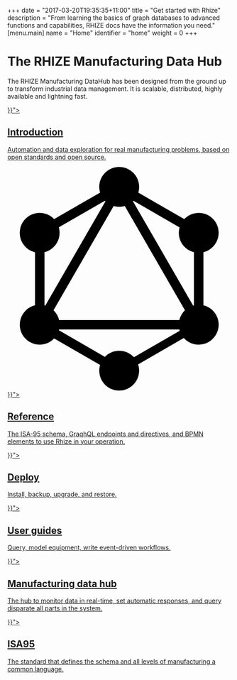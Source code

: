 +++
date = "2017-03-20T19:35:35+11:00"
title = "Get started with Rhize"
description = "From learning the basics of graph databases to advanced functions and capabilities, RHIZE docs have the information you need."
[menu.main]
name = "Home"
identifier = "home"
weight = 0
+++

<div class="landing">
  <div class="hero">
    <h1>The RHIZE Manufacturing Data Hub</h1>
    <p>
      The RHIZE Manufacturing DataHub has been designed from the ground up to transform industrial data management. It is scalable, distributed, highly available and lightning fast.
    </p>

  </div>
  <div class="item">
    <div class="icon"><i class="fa fa-info-circle" aria-hidden="true"></i></div>
    <a href="{{< relref "/get-started/introduction">}}">
      <h2>Introduction</h2>
      <p>
      Automation and data exploration for real manufacturing problems, based on open standards and open source.
      </p>
    </a>
  </div>

  <div class="item">
    <svg class="icon" role="img" viewBox="0 0 24 24" xmlns="http://www.w3.org/2000/svg"><title>GraphQL icon</title><path d="M14.051 2.751l4.935 2.85c.816-.859 2.173-.893 3.032-.077.148.14.274.301.377.477.589 1.028.232 2.339-.796 2.928-.174.1-.361.175-.558.223v5.699c1.146.273 1.854 1.423 1.58 2.569-.048.204-.127.4-.232.581-.592 1.023-1.901 1.374-2.927.782-.196-.113-.375-.259-.526-.429l-4.905 2.832c.372 1.124-.238 2.335-1.361 2.706-.217.071-.442.108-.67.108-1.181.001-2.139-.955-2.14-2.136 0-.205.029-.41.088-.609l-4.936-2.847c-.816.854-2.171.887-3.026.07-.854-.816-.886-2.171-.07-3.026.283-.297.646-.506 1.044-.603l.001-5.699c-1.15-.276-1.858-1.433-1.581-2.584.047-.198.123-.389.224-.566.592-1.024 1.902-1.374 2.927-.782.177.101.339.228.48.377l4.938-2.85C9.613 1.612 10.26.423 11.39.088 11.587.029 11.794 0 12 0c1.181-.001 2.139.954 2.14 2.134.001.209-.03.418-.089.617zm-.515.877c-.019.021-.037.039-.058.058l6.461 11.19c.026-.009.056-.016.082-.023V9.146c-1.145-.283-1.842-1.442-1.558-2.588.006-.024.012-.049.019-.072l-4.946-2.858zm-3.015.059l-.06-.06-4.946 2.852c.327 1.135-.327 2.318-1.461 2.645-.026.008-.051.014-.076.021v5.708l.084.023 6.461-11.19-.002.001zm2.076.507c-.39.112-.803.112-1.192 0l-6.46 11.189c.294.283.502.645.6 1.041h12.911c.097-.398.307-.761.603-1.044L12.597 4.194zm.986 16.227l4.913-2.838c-.015-.047-.027-.094-.038-.142H5.542l-.021.083 4.939 2.852c.388-.404.934-.653 1.54-.653.627 0 1.19.269 1.583.698z"/></svg>
    <a  href="{{< relref "/reference">}}">
      <h2>Reference</h2>
      <p>
        The ISA-95 schema, GraqhQL endpoints and directives, and BPMN elements to use Rhize in your operation.
      </p>
    </a>
  </div>
  <div class="item">
    <div class="icon"><i class="fa fa-building" aria-hidden="true"></i></div>
    <a href="{{< relref "/deploy">}}">
      <h2>Deploy</h2>
      <p>
      Install, backup, upgrade, and restore.
      </p>
    </a>
  </div>
  <div class="item">
    <div class="icon"><i class="fa fa-wrench" aria-hidden="true"></i></div>
    <a href="{{< relref "/how-to">}}">
      <h2>User guides</h2>
      <p>
      Query, model equipment, write event-driven workflows.
      </p>
    </a>
  </div>
  <div class="item">
    <div class="icon"><i class="lni lni-keyword-research" aria-hidden="true"></i></div>
    <a href="{{< relref "/concepts/datahub">}}">
      <h2>Manufacturing data hub</h2>
      <p>
       The hub to monitor data in real-time, set automatic responses, and query disparate all parts in the system. 
      </p>
    </a>
  </div>
  <div class="item">
    <div class="icon"><i class="fa fa-industry" aria-hidden="true"></i></div>
    <a href="{{< relref "/concepts/isa95">}}">
      <h2>ISA95</h2>
      <p>
        The standard that defines the schema and all levels of manufacturing a common language.
      </p>
    </a>
  </div>

</div>

<style>
  .content-wrapper {
    margin: 0 auto;
    max-width: 1200px;
    border: none;
  }
  article {
    max-width: none;
  }
  article h1 {
    border: none;
  }
  #sidebar {
    display: none;
  }
  article h1.post-title {
    display: none;
  }
</style>
